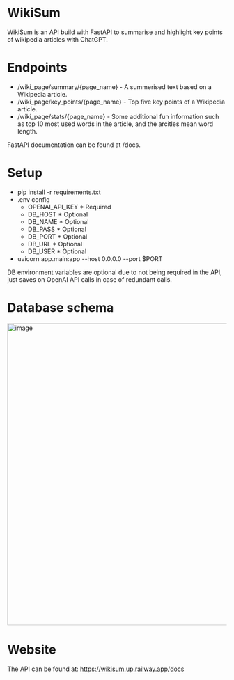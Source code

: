 # WikiSum
WikiSum is an API build with FastAPI to summarise and highlight key points of wikipedia articles with ChatGPT.

# Endpoints
* /wiki_page/summary/{page_name} - A summerised text based on a Wikipedia article.
* /wiki_page/key_points/{page_name} - Top five key points of a Wikipedia article.
* /wiki_page/stats/{page_name} - Some additional fun information such as top 10 most used words in the article, and the arcitles mean word length.

FastAPI documentation can be found at /docs.

# Setup
* pip install -r requirements.txt
* .env config
  - OPENAI_API_KEY * Required
  - DB_HOST        * Optional
  - DB_NAME        * Optional
  - DB_PASS        * Optional
  - DB_PORT        * Optional
  - DB_URL         * Optional
  - DB_USER        * Optional
* uvicorn app.main:app --host 0.0.0.0 --port $PORT

DB environment variables are optional due to not being required in the API, just saves on OpenAI API calls in case of redundant calls.

# Database schema
<img width="694" alt="image" src="https://github.com/Narfis/WikiSum/assets/38036515/a071ac48-d4a2-408e-82e2-7369374cf68b">

# Website
The API can be found at: https://wikisum.up.railway.app/docs 
